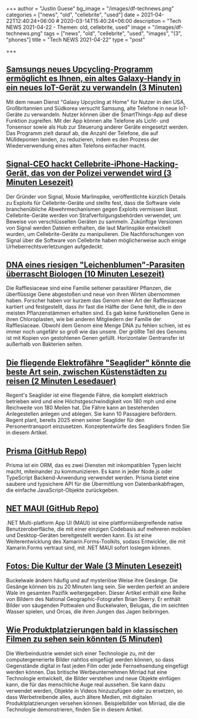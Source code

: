 +++
author = "Justin Guese"
bg_image = "/images/df-technews.png"
categories = ["news", "old", "cellebrite", "used"]
date = 2021-04-22T12:40:24+06:00 # 2020-03-14T15:40:24+06:00
description = "Tech NEWS 2021-04-22 - Themen: old, cellebrite, used"
image = "/images/df-technews.png"
tags = ["news", "old", "cellebrite", "used", "images", "(3", "phones"]
title = "Tech NEWS 2021-04-22"
type = "post"

+++

## [Samsungs neues Upcycling-Programm ermöglicht es Ihnen, ein altes Galaxy-Handy in ein neues IoT-Gerät zu verwandeln (3 Minuten)](https://gizmodo.com/samsungs-new-upcycling-program-allows-you-to-turn-an-ol-1846730435)

 Mit dem neuen Dienst "Galaxy Upcycling at Home" für Nutzer in den USA, Großbritannien und Südkorea versucht Samsung, alte Telefone in neue IoT-Geräte zu verwandeln. Nutzer können über die SmartThings-App auf diese Funktion zugreifen. Mit der App können alte Telefone als Licht- und Tonsensor sowie als Hub zur Steuerung anderer Geräte eingesetzt werden. Das Programm zielt darauf ab, die Anzahl der Telefone, die auf Mülldeponien landen, zu reduzieren, indem es den Prozess der Wiederverwendung eines alten Telefons einfacher macht.

## [Signal-CEO hackt Cellebrite-iPhone-Hacking-Gerät, das von der Polizei verwendet wird (3 Minuten Lesezeit)](https://www.vice.com/en/article/k78q5y/signal-ceo-hacks-cellebrite-iphone-hacking-device-used-by-cops)

 Der Gründer von Signal, Moxie Marlinspike, veröffentlichte kürzlich Details zu Exploits für Cellebrite-Geräte und stellte fest, dass die Software viele branchenübliche Abwehrmechanismen gegen Exploits vermissen lässt. Cellebrite-Geräte werden von Strafverfolgungsbehörden verwendet, um Beweise von verschlüsselten Geräten zu sammeln. Zukünftige Versionen von Signal werden Dateien enthalten, die laut Marlinspike entwickelt wurden, um Cellebrite-Geräte zu manipulieren. Die Nachforschungen von Signal über die Software von Cellebrite haben möglicherweise auch einige Urheberrechtsverletzungen aufgedeckt.

## [DNA eines riesigen "Leichenblumen"-Parasiten überrascht Biologen (10 Minuten Lesezeit)](https://www.quantamagazine.org/dna-of-giant-corpse-flower-parasite-surprises-biologists-20210421/)

 Die Rafflesiaceae sind eine Familie seltener parasitärer Pflanzen, die überflüssige Gene abgestoßen und neue von ihren Wirten übernommen haben. Forscher haben vor kurzem das Genom einer Art der Rafflesiaceae kartiert und festgestellt, dass ihr fast die Hälfte der Gene fehlt, die in den meisten Pflanzenstämmen erhalten sind. Es gab keine funktionellen Gene in ihren Chloroplasten, wie bei anderen Mitgliedern der Familie der Rafflesiaceae. Obwohl dem Genom eine Menge DNA zu fehlen schien, ist es immer noch ungefähr so groß wie das unsere. Der größte Teil des Genoms ist mit Kopien von gestohlenen Genen gefüllt. Horizontaler Gentransfer ist außerhalb von Bakterien selten.

## [Die fliegende Elektrofähre "Seaglider" könnte die beste Art sein, zwischen Küstenstädten zu reisen (2 Minuten Lesedauer)](https://interestingengineering.com/electric-seaglider-to-travel-between-coastal-cities)

 Regent's Seaglider ist eine fliegende Fähre, die komplett elektrisch betrieben wird und eine Höchstgeschwindigkeit von 180 mph und eine Reichweite von 180 Meilen hat. Die Fähre kann an bestehenden Anlegestellen anlegen und ablegen. Sie kann 10 Passagiere befördern. Regent plant, bereits 2025 einen seiner Seaglider für den Personentransport einzusetzen. Konzeptentwürfe des Seagliders finden Sie in diesem Artikel.

## [Prisma (GitHub Repo)](https://github.com/prisma/prisma)

 Prisma ist ein ORM, das es zwei Diensten mit inkompatiblen Typen leicht macht, miteinander zu kommunizieren. Es kann in jeder Node.js oder TypeScript Backend-Anwendung verwendet werden. Prisma bietet eine saubere und typsichere API für die Übermittlung von Datenbankabfragen, die einfache JavaScript-Objekte zurückgeben.

## [NET MAUI (GitHub Repo)](https://github.com/dotnet/maui)

 .NET Multi-platform App UI (MAUI) ist eine plattformübergreifende native Benutzeroberfläche, die mit einer einzigen Codebasis auf mehreren mobilen und Desktop-Geräten bereitgestellt werden kann. Es ist eine Weiterentwicklung des Xamarin.Forms-Toolkits, sodass Entwickler, die mit Xamarin.Forms vertraut sind, mit .NET MAUI sofort loslegen können.

## [Fotos: Die Kultur der Wale (3 Minuten Lesezeit)](https://www.npr.org/sections/pictureshow/2021/04/19/988028339/photos-the-culture-of-whales)

 Buckelwale ändern häufig und auf mysteriöse Weise ihre Gesänge. Die Gesänge können bis zu 20 Minuten lang sein. Sie werden perfekt an andere Wale im gesamten Pazifik weitergegeben. Dieser Artikel enthält eine Reihe von Bildern des National Geographic-Fotografen Brian Skerry. Er enthält Bilder von säugenden Pottwalen und Buckelwalen, Belugas, die im seichten Wasser spielen, und Orcas, die ihren Jungen das Jagen beibringen.

## [Wie Produktplatzierungen bald in klassischen Filmen zu sehen sein könnten (5 Minuten)](https://www.bbc.com/news/business-56758376)

 Die Werbeindustrie wendet sich einer Technologie zu, mit der computergenerierte Bilder nahtlos eingefügt werden können, so dass Gegenstände digital in fast jeden Film oder jede Fernsehsendung eingefügt werden können. Das britische Werbeunternehmen Mirriad hat eine Technologie entwickelt, die Bilder verstehen und neue Objekte einfügen kann, die für das menschliche Auge real aussehen. Sie kann dazu verwendet werden, Objekte in Videos hinzuzufügen oder zu ersetzen, so dass Werbetreibende alles, auch ältere Medien, mit digitalen Produktplatzierungen versehen können. Beispielbilder von Mirriad, die die Technologie demonstrieren, finden Sie in diesem Artikel.

